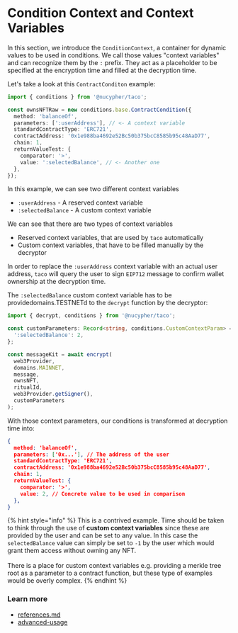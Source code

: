 # Condition Context and Context Variables

In this section, we introduce the `ConditionContext`, a container for dynamic values to be used in conditions. We call those values "context variables" and can recognize them by the `:` prefix. They act as a placeholder to be specified at the encryption time and filled at the decryption time.

Let's take a look at this `ContractConditon` example:

```typescript
import { conditions } from '@nucypher/taco';

const ownsNFTRaw = new conditions.base.ContractCondition({
  method: 'balanceOf',
  parameters: [':userAddress'], // <- A context variable
  standardContractType: 'ERC721',
  contractAddress: '0x1e988ba4692e52Bc50b375bcC8585b95c48AaD77',
  chain: 1,
  returnValueTest: {
    comparator: '>',
    value: ':selectedBalance', // <- Another one
  },
});
```

In this example, we can see two different context variables

* `:userAddress` - A reserved context variable
* `:selectedBalance` - A custom context variable

We can see that there are two types of context variables

* Reserved context variables, that are used by `taco` automatically
* Custom context variables, that have to be filled manually by the decryptor

In order to replace the `:userAddress` context variable with an actual user address, `taco` will query the user to sign `EIP712` message to confirm wallet ownership at the decryption time.

The `:selectedBalance` custom context variable has to be providedomains.TESTNETd to the `decrypt` function by the decryptor:

```typescript
import { decrypt, conditions } from '@nucypher/taco';

const customParameters: Record<string, conditions.CustomContextParam> = {
  ':selectedBalance': 2,
};

const messageKit = await encrypt(
  web3Provider,
  domains.MAINNET,
  message,
  ownsNFT,
  ritualId,
  web3Provider.getSigner(),
  customParameters
);
```

With those context parameters, our conditions is transformed at decryption time into:

```json
{
  method: 'balanceOf',
  parameters: ['0x...'], // The address of the user
  standardContractType: 'ERC721',
  contractAddress: '0x1e988ba4692e52Bc50b375bcC8585b95c48AaD77',
  chain: 1,
  returnValueTest: {
    comparator: '>',
    value: 2, // Concrete value to be used in comparison
  },
}
```

{% hint style="info" %}
This is a contrived example. Time should be taken to think through the use of **custom context variables** since these are provided by the user and can be set to any value. In this case the `selectedBalance`  value can simply be set to `-1` by the user which would grant them access without owning any NFT.\
\
There is a place for custom context variables e.g. providing a merkle tree root as a parameter to a contract function, but these type of examples would be overly complex.
{% endhint %}

### Learn more&#x20;

* [references.md](../references.md "mention")
* [advanced-usage](../advanced-usage/ "mention")
